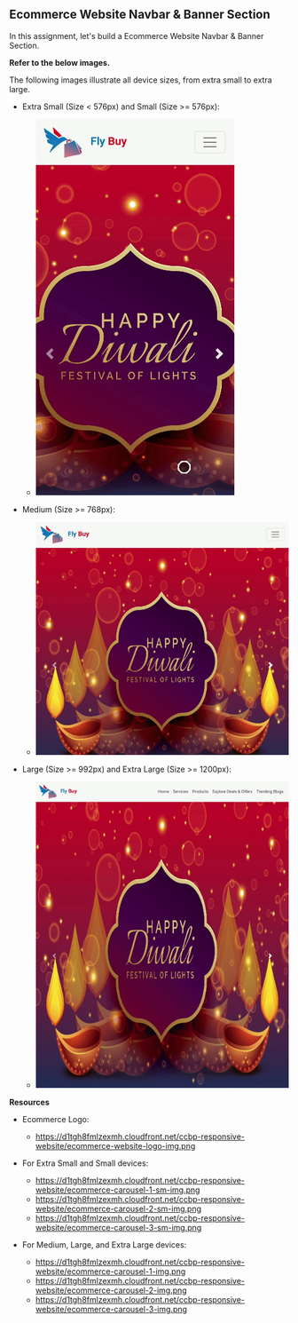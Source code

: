 ## Ecommerce Website Navbar & Banner Section



In this assignment, let's build a Ecommerce Website Navbar & Banner Section.


**Refer to the below images.**

The following images illustrate all device sizes, from extra small to extra large.


- Extra Small (Size < 576px) and Small (Size >= 576px):

    - ![alt text](image.png)

- Medium (Size >= 768px):

    - ![alt text](image-1.png)

- Large (Size >= 992px) and Extra Large (Size >= 1200px):

    - ![alt text](image-2.png)


**Resources**
- Ecommerce Logo:

    - https://d1tgh8fmlzexmh.cloudfront.net/ccbp-responsive-website/ecommerce-website-logo-img.png

- For Extra Small and Small devices:

    - https://d1tgh8fmlzexmh.cloudfront.net/ccbp-responsive-website/ecommerce-carousel-1-sm-img.png
    - https://d1tgh8fmlzexmh.cloudfront.net/ccbp-responsive-website/ecommerce-carousel-2-sm-img.png
    - https://d1tgh8fmlzexmh.cloudfront.net/ccbp-responsive-website/ecommerce-carousel-3-sm-img.png

- For Medium, Large, and Extra Large devices:

    - https://d1tgh8fmlzexmh.cloudfront.net/ccbp-responsive-website/ecommerce-carousel-1-img.png
    - https://d1tgh8fmlzexmh.cloudfront.net/ccbp-responsive-website/ecommerce-carousel-2-img.png
    - https://d1tgh8fmlzexmh.cloudfront.net/ccbp-responsive-website/ecommerce-carousel-3-img.png


